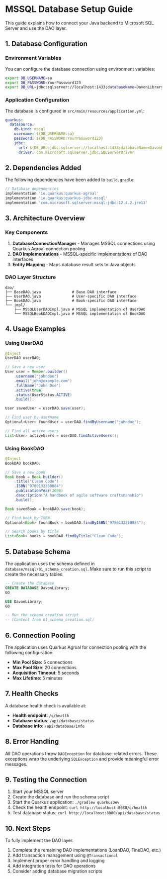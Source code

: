 # MSSQL Database Setup Guide

This guide explains how to connect your Java backend to Microsoft SQL Server and use the DAO layer.

## 1. Database Configuration

### Environment Variables
You can configure the database connection using environment variables:

```bash
export DB_USERNAME=sa
export DB_PASSWORD=YourPassword123
export DB_URL=jdbc:sqlserver://localhost:1433;databaseName=DavonLibrary;encrypt=false;trustServerCertificate=true
```

### Application Configuration
The database is configured in `src/main/resources/application.yml`:

```yaml
quarkus:
  datasource:
    db-kind: mssql
    username: ${DB_USERNAME:sa}
    password: ${DB_PASSWORD:YourPassword123}
    jdbc:
      url: ${DB_URL:jdbc:sqlserver://localhost:1433;databaseName=DavonLibrary;encrypt=false;trustServerCertificate=true}
      driver: com.microsoft.sqlserver.jdbc.SQLServerDriver
```

## 2. Dependencies Added

The following dependencies have been added to `build.gradle`:

```gradle
// Database dependencies
implementation 'io.quarkus:quarkus-agroal'
implementation 'io.quarkus:quarkus-jdbc-mssql'
implementation 'com.microsoft.sqlserver:mssql-jdbc:12.4.2.jre11'
```

## 3. Architecture Overview

### Key Components

1. **DatabaseConnectionManager** - Manages MSSQL connections using Quarkus Agroal connection pooling
2. **DAO Implementations** - MSSQL-specific implementations of DAO interfaces
3. **Entity Mapping** - Maps database result sets to Java objects

### DAO Layer Structure

```
dao/
├── BaseDAO.java              # Base DAO interface
├── UserDAO.java              # User-specific DAO interface
├── BookDAO.java              # Book-specific DAO interface
└── impl/
    ├── MSSQLUserDAOImpl.java # MSSQL implementation of UserDAO
    └── MSSQLBookDAOImpl.java # MSSQL implementation of BookDAO
```

## 4. Usage Examples

### Using UserDAO

```java
@Inject
UserDAO userDAO;

// Save a new user
User user = Member.builder()
    .username("johndoe")
    .email("john@example.com")
    .fullName("John Doe")
    .active(true)
    .status(UserStatus.ACTIVE)
    .build();

User savedUser = userDAO.save(user);

// Find user by username
Optional<User> foundUser = userDAO.findByUsername("johndoe");

// Find all active users
List<User> activeUsers = userDAO.findActiveUsers();
```

### Using BookDAO

```java
@Inject
BookDAO bookDAO;

// Save a new book
Book book = Book.builder()
    .title("Clean Code")
    .ISBN("9780132350884")
    .publicationYear(2008)
    .description("A handbook of agile software craftsmanship")
    .build();

Book savedBook = bookDAO.save(book);

// Find book by ISBN
Optional<Book> foundBook = bookDAO.findByISBN("9780132350884");

// Search books by title
List<Book> books = bookDAO.findByTitle("Clean Code");
```

## 5. Database Schema

The application uses the schema defined in `database/mssql/01_schema_creation.sql`. Make sure to run this script to create the necessary tables:

```sql
-- Create the database
CREATE DATABASE DavonLibrary;
GO

USE DavonLibrary;
GO

-- Run the schema creation script
-- (Content from 01_schema_creation.sql)
```

## 6. Connection Pooling

The application uses Quarkus Agroal for connection pooling with the following configuration:

- **Min Pool Size**: 5 connections
- **Max Pool Size**: 20 connections
- **Acquisition Timeout**: 5 seconds
- **Max Lifetime**: 5 minutes

## 7. Health Checks

A database health check is available at:
- **Health endpoint**: `/q/health`
- **Database status**: `/api/database/status`
- **Database info**: `/api/database/info`

## 8. Error Handling

All DAO operations throw `DAOException` for database-related errors. These exceptions wrap the underlying `SQLException` and provide meaningful error messages.

## 9. Testing the Connection

1. Start your MSSQL server
2. Create the database and run the schema script
3. Start the Quarkus application: `./gradlew quarkusDev`
4. Check the health endpoint: `curl http://localhost:8080/q/health`
5. Test database status: `curl http://localhost:8080/api/database/status`

## 10. Next Steps

To fully implement the DAO layer:

1. Complete the remaining DAO implementations (LoanDAO, FineDAO, etc.)
2. Add transaction management using `@Transactional`
3. Implement proper error handling and logging
4. Add integration tests for DAO operations
5. Consider adding database migration scripts
